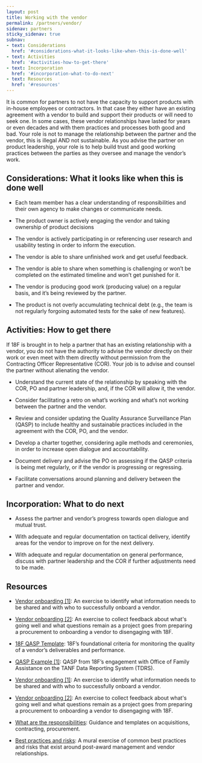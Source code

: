 ```yaml
---
layout: post
title: Working with the vendor
permalink: /partners/vendor/
sidenav: partners
sticky_sidenav: true
subnav:
- text: Considerations
  href: '#considerations-what-it-looks-like-when-this-is-done-well'
- text: Activities
  href: '#activities-how-to-get-there'
- text: Incorporation
  href: '#incorporation-what-to-do-next'
- text: Resources
  href: '#resources'
---
```

It is common for partners to not have the capacity to support products with in-house employees or contractors. In that case they either have an existing agreement with a vendor to build and support their products or will need to seek one. In some cases, these vendor relationships have lasted for years or even decades and with them practices and processes both good and bad. Your role is not to manage the relationship between the partner and the vendor, this is illegal AND not sustainable. As you advise the partner on product leadership, your role is to help build trust and good working practices between the parties as they oversee and manage the vendor’s work.

## Considerations: What it looks like when this is done well

- Each team member has a clear understanding of responsibilities and their own agency to make changes or communicate needs.

- The product owner is actively engaging the vendor and taking ownership of product decisions

- The vendor is actively participating in or referencing user research and usability testing in order to inform the execution.

- The vendor is able to share unfinished work and get useful feedback.

- The vendor is able to share when something is challenging or won’t be completed on the estimated timeline and won’t get punished for it.

- The vendor is producing good work (producing value) on a regular basis, and it’s being reviewed by the partner.

- The product is not overly accumulating technical debt (e.g., the team is not regularly forgoing automated tests for the sake of new features).

## Activities: How to get there

If 18F is brought in to help a partner that has an existing relationship with a vendor, you do not have the authority to advise the vendor directly on their work or even meet with them directly without permission from the Contracting Officer Representative (COR). Your job is to advise and counsel the partner without alienating the vendor.

- Understand the current state of the relationship by speaking with the COR, PO and partner leadership, and, if the COR will allow it, the vendor.

- Consider facilitating a retro on what’s working and what’s not working between the partner and the vendor.

- Review and consider updating the Quality Assurance Surveillance Plan (QASP) to include healthy and sustainable practices included in the agreement with the COR, PO, and the vendor.

- Develop a charter together, considering agile methods and ceremonies, in order to increase open dialogue and accountability.

- Document delivery and advise the PO on assessing if the QASP criteria is being met regularly, or if the vendor is progressing or regressing.

- Facilitate conversations around planning and delivery between the partner and vendor.

## Incorporation: What to do next

- Assess the partner and vendor’s progress towards open dialogue and mutual trust.

- With adequate and regular documentation on tactical delivery, identify areas for the vendor to improve on for the next delivery.

- With adequate and regular documentation on general performance, discuss with partner leadership and the COR if further adjustments need to be made.

## Resources

- [Vendor onboarding [1]](https://app.mural.co/t/gsa6/m/gsa6/1578338540676/e6f89bd15d16746f102df059df47868473ec0de0): An exercise to identify what information needs to be shared and with who to successfully onboard a vendor.

- [Vendor onboarding [2]](https://app.mural.co/t/gsa6/m/gsa6/1574798005773/6d90c683f398629df8d9): An exercise to collect feedback about what's going well and what questions remain as a project goes from preparing a procurement to onboarding a vendor to disengaging with 18F.

- [18F QASP Template](https://docs.google.com/document/d/1dzD5-Z85rxl_NS4xt9kWG3-Gmmr_wrp5Grfm6FIrmgU/edit): 18F’s foundational criteria for monitoring the quality of a vendor’s deliverables and performance.

- [QASP Example [1]](https://github.com/18F/tdrs-app-rfq/blob/main/Final-RFQ/FINAL-TDRS-software-development-RFQ.md#32-quality-assurance-surveillance-plan-qasp): QASP from 18F’s engagement with Office of Family Assistance on the TANF Data Reporting System (TDRS).

- [Vendor onboarding [1]](https://app.mural.co/t/gsa6/m/gsa6/1578338540676/e6f89bd15d16746f102df059df47868473ec0de0): An exercise to identify what information needs to be shared and with who to successfully onboard a vendor.

- [Vendor onboarding [2]](https://app.mural.co/t/gsa6/m/gsa6/1574798005773/6d90c683f398629df8d9): An exercise to collect feedback about what's going well and what questions remain as a project goes from preparing a procurement to onboarding a vendor to disengaging with 18F.

- [What are the responsibilities](https://drive.google.com/drive/folders/1rj0lYJVjhClDQLLf-Hua_Xr6YtJAAN_X): Guidance and templates on acquisitions, contracting, procurement.

- [Best practices and risks](https://app.mural.co/t/gsa6/m/gsa6/1600964689810/70cb64bacf6446acb6a9c131ea16a43795181a33): A mural exercise of common best practices and risks that exist around post-award management and vendor relationships.
